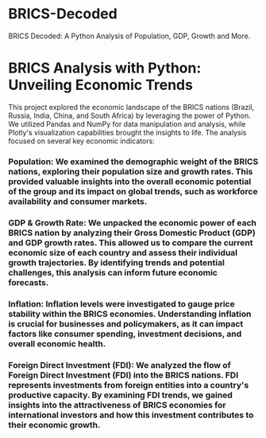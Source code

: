 # BRICS-Decoded
BRICS Decoded: A Python Analysis of Population, GDP, Growth and More.
<h1>BRICS Analysis with Python: Unveiling Economic Trends</h1>
This project explored the economic landscape of the BRICS nations (Brazil, Russia, India, China, and South Africa) by leveraging the power of Python. We utilized Pandas and NumPy for data manipulation and analysis, while Plotly's visualization capabilities brought the insights to life. The analysis focused on several key economic indicators:

<h3>Population: We examined the demographic weight of the BRICS nations, exploring their population size and growth rates. This provided valuable insights into the overall economic potential of the group and its impact on global trends, such as workforce availability and consumer markets.</h3>

<h3>GDP & Growth Rate: We unpacked the economic power of each BRICS nation by analyzing their Gross Domestic Product (GDP) and GDP growth rates. This allowed us to compare the current economic size of each country and assess their individual growth trajectories. By identifying trends and potential challenges, this analysis can inform future economic forecasts.</h3>

<h3>Inflation: Inflation levels were investigated to gauge price stability within the BRICS economies. Understanding inflation is crucial for businesses and policymakers, as it can impact factors like consumer spending, investment decisions, and overall economic health.</h3>

<h3>Foreign Direct Investment (FDI): We analyzed the flow of Foreign Direct Investment (FDI) into the BRICS nations. FDI represents investments from foreign entities into a country's productive capacity. By examining FDI trends, we gained insights into the attractiveness of BRICS economies for international investors and how this investment contributes to their economic growth.</h3>

